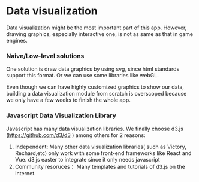 # Data visualization
Data visualization might be the most important part of this app. However, drawing graphics, especially interactive one, is not as same as that in game engines.
### Naive/Low-level solutions
One solution is draw data graphics by using svg, since html standards support this format. Or we can use some libraries like webGL.  

Even though we can have highly customized graphics to show our data, building a data visualization module from scratch is overscoped because we only have a few weeks to finish the whole app.


### Javascript Data Visualization Library 
Javascript has many data visualization libraries. We finally choose d3.js (https://github.com/d3/d3 ) among others for 2 reasons:
1. Independent: Many other data visualization libraries( such as Victory, Rechard,etc) only work with some front-end frameworks like React and Vue.  d3.js easter to integrate since it only needs javascript
2. Community resoruces： Many templates and tutorials of d3.js on the internet.